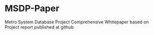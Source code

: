 # MSDP-Paper
Metro System Database Project Comprehensive Whitepaper based on Project report published at github

